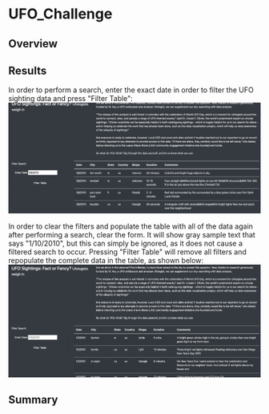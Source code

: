 # UFO_Challenge

## Overview



## Results

In order to perform a search, enter the exact date in order to filter the UFO sighting data and press "Filter Table":
![UFODataFilter1](https://github.com/tylerfallon/UFO_Challenge/blob/main/web/static/images/ufo1.png?raw=true)

In order to clear the filters and populate the table with all of the data again after performing a search, clear the form. It will show gray sample text that says "1/10/2010", but this can simply be ignored, as it does not cause a filtered search to occur. Pressing "Filter Table" will remove all filters and repopulate the complete data in the table, as shown below:
![UFODataFilter2](https://github.com/tylerfallon/UFO_Challenge/blob/main/web/static/images/ufo2.png?raw=true)


## Summary

